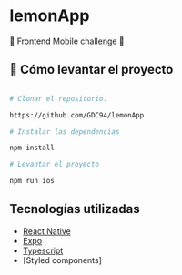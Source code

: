 # lemonApp
🍋 Frontend Mobile challenge 🍋

## 🕺 Cómo levantar el proyecto

```bash

# Clonar el repositorio.

https://github.com/GDC94/lemonApp

# Instalar las dependencias

npm install

# Levantar el proyecto

npm run ios

```

## Tecnologías utilizadas

- [React Native]()
- [Expo]()
- [Typescript](https://www.typescriptlang.org)
- [Styled components]

